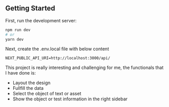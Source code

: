 ## Getting Started

First, run the development server:

```bash
npm run dev
# or
yarn dev
```

Next, create the .env.local file with below content

```
NEXT_PUBLIC_API_URI=http://localhost:3000/api/
```

This project is really interesting and challenging for me, the functionals that I have done is:
- Layout the design
- Fullfill the data
- Select the object of text or asset
- Show the object or test information in the right sidebar